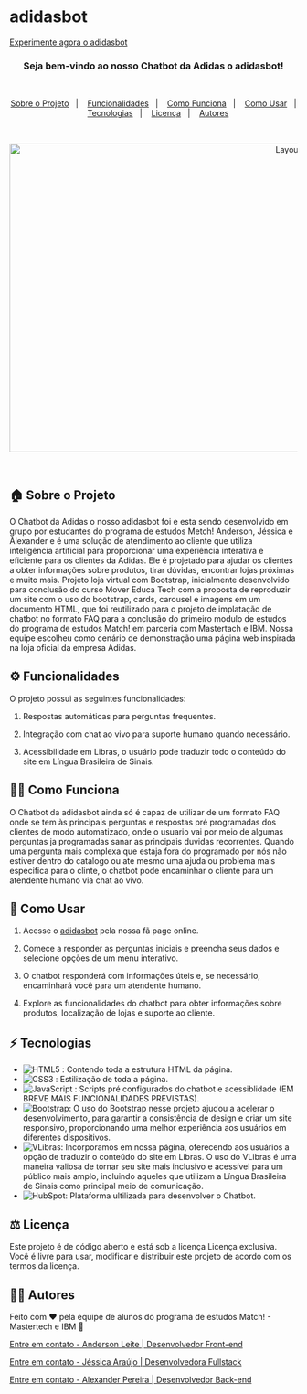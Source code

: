 # adidasbot

[Experimente agora o adidasbot](https://jessiaraujo.github.io/projeto-chatbot-match-adidas-loja)

<h3 align="center">
  Seja bem-vindo ao nosso Chatbot da Adidas o adidasbot!
</h3>

<br>

<p align="center">
  <a href="#house-sobre-o-projeto">Sobre o Projeto</a>&nbsp;&nbsp;&nbsp;|&nbsp;&nbsp;&nbsp;
  <a href="#gear-funcionalidades">Funcionalidades</a>&nbsp;&nbsp;&nbsp;|&nbsp;&nbsp;&nbsp;
  <a href="#man_shrugging-como-funciona">Como Funciona</a>&nbsp;&nbsp;&nbsp;|&nbsp;&nbsp;&nbsp;
  <a href="#open_book-como-usar">Como Usar</a>&nbsp;&nbsp;&nbsp;|&nbsp;&nbsp;&nbsp;
  <a href="#zap-tecnologias">Tecnologias</a>&nbsp;&nbsp;&nbsp;|&nbsp;&nbsp;&nbsp;
  <a href="#balance_scale-licença">Licença</a>&nbsp;&nbsp;&nbsp;|&nbsp;&nbsp;&nbsp;
  <a href="#man_technologist-autores">Autores</a>
</p>

<br>

<p align="center">
  <img width="960" height="540" alt="Layout" src="./img/demo/demo-projeto.gif">
</p>
<br>

## :house: Sobre o Projeto

O Chatbot da Adidas o nosso adidasbot foi e esta sendo desenvolvido em grupo por estudantes do programa de estudos Metch! Anderson, Jéssica e Alexander e é uma solução de atendimento ao cliente que utiliza inteligência artificial para proporcionar uma experiência interativa e eficiente para os clientes da Adidas. Ele é projetado para ajudar os clientes a obter informações sobre produtos, tirar dúvidas, encontrar lojas próximas e muito mais. Projeto loja virtual com Bootstrap, inicialmente desenvolvido para conclusão do curso Mover Educa Tech com a proposta de reproduzir um site com o uso do bootstrap, cards, carousel e imagens em um documento HTML, que foi reutilizado para o projeto de implatação de chatbot no formato FAQ para a conclusão do primeiro modulo de estudos do programa de estudos Match! em parceria com Mastertach e IBM. Nossa equipe escolheu como cenário de demonstração uma página web inspirada na loja oficial da empresa Adidas.

## :gear: Funcionalidades

O projeto possui as seguintes funcionalidades:

1. Respostas automáticas para perguntas frequentes.

2. Integração com chat ao vivo para suporte humano quando necessário.

3. Acessibilidade em Libras, o usuário pode traduzir todo o conteúdo do site em Língua Brasileira de Sinais.

## :man_shrugging: Como Funciona

O Chatbot da adidasbot ainda só é capaz de utilizar de um formato FAQ onde se tem às principais perguntas e respostas pré programadas dos clientes de modo automatizado, onde o usuario vai por meio de algumas perguntas ja programadas sanar as principais duvidas recorrentes. Quando uma pergunta mais complexa que estaja fora do programado por nós não estiver dentro do catalogo ou ate mesmo uma ajuda ou problema mais especifica para o clinte, o chatbot pode encaminhar o cliente para um atendente humano via chat ao vivo.

## :open_book: Como Usar

1. Acesse o [adidasbot](https://jessiaraujo.github.io/projeto-chatbot-match-adidas-loja) pela nossa fã page online.

2. Comece a responder as perguntas iniciais e preencha seus dados e selecione opções de um menu interativo.

3. O chatbot responderá com informações úteis e, se necessário, encaminhará você para um atendente humano.

4. Explore as funcionalidades do chatbot para obter informações sobre produtos, localização de lojas e suporte ao cliente.

## :zap: Tecnologias

- ![HTML5](https://img.shields.io/badge/-HTML5-E34F26?style=flat-the-badge&logo=html5&logoColor=white) : Contendo toda a estrutura HTML da página.
- ![CSS3](https://img.shields.io/badge/-CSS3-1572B6?style=flat-the-badge&logo=css3) : Estilização de toda a página.
- ![JavaScript](https://img.shields.io/badge/-JavaScript-black?style=flat-the-badge&logo=javascript) : Scripts pré configurados do chatbot e acessiblidade (EM BREVE MAIS FUNCIONALIDADES PREVISTAS).
- ![Bootstrap](https://img.shields.io/badge/Bootstrap-563D7C?style=flat-the-badge&logo=bootstrap&logoColor=white): O uso do Bootstrap nesse projeto ajudou a acelerar o desenvolvimento, para garantir a consistência de design e criar um site responsivo, proporcionando uma melhor experiência aos usuários em diferentes dispositivos.
- ![VLibras](https://img.shields.io/badge/VLibras_Plugin.js-Acessível_em_Libras-blue): Incorporamos em nossa página, oferecendo aos usuários a opção de traduzir o conteúdo do site em Libras. O uso do VLibras é uma maneira valiosa de tornar seu site mais inclusivo e acessível para um público mais amplo, incluindo aqueles que utilizam a Língua Brasileira de Sinais como principal meio de comunicação.
- ![HubSpot](https://img.shields.io/badge/HubSpot-orange): Plataforma ultilizada para desenvolver o Chatbot.
  
## :balance_scale: Licença

Este projeto é de código aberto e está sob a licença Licença exclusiva. Você é livre para usar, modificar e distribuir este projeto de acordo com os termos da licença.

## :man_technologist: Autores

Feito com ♥ pela equipe de alunos do programa de estudos Match! - Mastertech e IBM :wave:

[Entre em contato - Anderson Leite | Desenvolvedor Front-end](https://www.linkedin.com/in/andersondiasleite/)

[Entre em contato - Jéssica Araújo | Desenvolvedora Fullstack](https://www.linkedin.com/in/jessica-araujo90/)

[Entre em contato - Alexander Pereira | Desenvolvedor Back-end](https://www.linkedin.com/in/alexnderp/)

